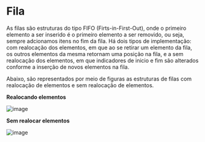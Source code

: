 # Fila
As filas são estruturas do tipo FIFO (Firts-in-First-Out), onde o primeiro elemento a ser inserido é o primeiro elemento a ser removido, ou seja, sempre adcionamos itens no fim da fila. Há dois tipos de implementação: com realocação dos elementos, em que ao se retirar um elemento da fila, os outros elementos da mesma retornam uma posição na fila, e a sem realocação dos elementos, em que indicadores de inicio e fim são alterados conforme a inserção de novos elementos na fila.

Abaixo, são representados por meio de figuras as estruturas de filas com realocação de elementos e sem realocação de elementos.

**Realocando elementos**







![image](https://user-images.githubusercontent.com/77638940/152167512-37fc6f65-63fb-4d28-bb0c-2b94001dab35.png)


**Sem realocar elementos**







![image](https://user-images.githubusercontent.com/77638940/152167605-eb6a2754-c0b9-4049-a8f4-06e7b8e737cf.png)
